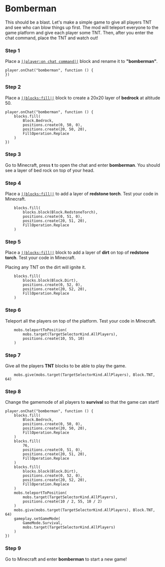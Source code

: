 # Bomberman

This should be a blast. Let's make a simple game to give all players TNT and see who can blow things up first. The mod will teleport everyone to the game platform and give each player some TNT. Then, after you enter the chat command, place the TNT and watch out!

### Step 1

Place a [`||player:on chat command||`](/reference/player/on-chat-command) block and rename it to **"bomberman"**.

```block
player.onChat("bomberman", function () {
})
```

### Step 2

Place a [`||blocks:fill||`](/reference/blocks/fill) block to create a 20x20 layer of **bedrock** at altitude 50.

```block
player.onChat("bomberman", function () {
    blocks.fill(
        Block.Bedrock,
        positions.create(0, 50, 0),
        positions.create(20, 50, 20),
        FillOperation.Replace
    )
})
```

### Step 3

Go to Minecraft, press **t** to open the chat and enter **bomberman**. You should see a layer of bed rock on top of your head.

### Step 4

Place a [`||blocks:fill||`](/reference/blocks/fill) to add a layer of **redstone torch**. Test your code in Minecraft.

```block
    blocks.fill(
        blocks.block(Block.RedstoneTorch),
        positions.create(0, 51, 0),
        positions.create(20, 51, 20),
        FillOperation.Replace
    )
```

### Step 5

Place a [`||blocks:fill||`](/reference/blcoks/fill) block to add a layer of **dirt** on top of **redstone torch**. Test your code in Minecraft.

Placing any TNT on the dirt will ignite it.

```block
    blocks.fill(
        blocks.block(Block.Dirt),
        positions.create(0, 52, 0),
        positions.create(20, 52, 20),
        FillOperation.Replace
    )
```

### Step 6

Teleport all the players on top of the platform. Test your code in Minecraft.

```block
    mobs.teleportToPosition(
        mobs.target(TargetSelectorKind.AllPlayers),
        positions.create(10, 55, 10)
    )
```

### Step 7

Give all the players **TNT** blocks to be able to play the game.

```block
    mobs.give(mobs.target(TargetSelectorKind.AllPlayers), Block.TNT, 64)
```

### Step 8

Change the gamemode of all players to **survival** so that the game can start!

```blocks
player.onChat("bomberman", function () {
    blocks.fill(
        Block.Bedrock,
        positions.create(0, 50, 0),
        positions.create(20, 50, 20),
        FillOperation.Replace
    )
    blocks.fill(
        76,
        positions.create(0, 51, 0),
        positions.create(20, 51, 20),
        FillOperation.Replace
    )
    blocks.fill(
        blocks.block(Block.Dirt),
        positions.create(0, 52, 0),
        positions.create(20, 52, 20),
        FillOperation.Replace
    )
    mobs.teleportToPosition(
        mobs.target(TargetSelectorKind.AllPlayers),
        positions.create(10 / 2, 55, 10 / 2)
    )
    mobs.give(mobs.target(TargetSelectorKind.AllPlayers), Block.TNT, 64)
    gameplay.setGameMode(
        GameMode.Survival,
        mobs.target(TargetSelectorKind.AllPlayers)
    )
})
```

### Step 9

Go to Minecraft and enter **bomberman** to start a new game!